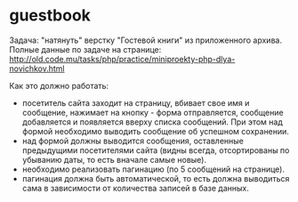 # guestbook

Задача: "натянуть" верстку "Гостевой книги" из приложенного архива. Полные данные по задаче на странице: http://old.code.mu/tasks/php/practice/miniproekty-php-dlya-novichkov.html

Как это должно работать: 
- посетитель сайта заходит на страницу, вбивает свое имя и сообщение, нажимает на кнопку - форма отправляется, сообщение добавляется и появляется вверху 
  списка сообщений. При этом над формой необходимо выводить сообщение об успешном сохранении.
- над формой должны выводится сообщения, оставленные предыдущими посетителями сайта (видны всегда, отсортированы по убыванию даты, то есть вначале самые новые).
- необходимо реализовать пагинацию  (по 5 сообщений на странице).
- пагинация должна быть автоматической, то есть должна выводиться сама в зависимости от количества записей в базе данных.

